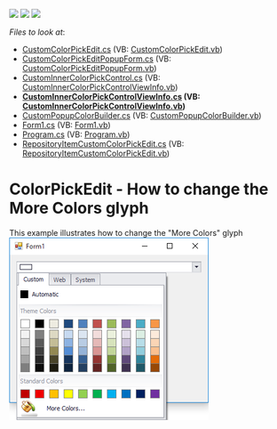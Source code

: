 <!-- default badges list -->
![](https://img.shields.io/endpoint?url=https://codecentral.devexpress.com/api/v1/VersionRange/128618273/15.1.3%2B)
[![](https://img.shields.io/badge/Open_in_DevExpress_Support_Center-FF7200?style=flat-square&logo=DevExpress&logoColor=white)](https://supportcenter.devexpress.com/ticket/details/T303792)
[![](https://img.shields.io/badge/📖_How_to_use_DevExpress_Examples-e9f6fc?style=flat-square)](https://docs.devexpress.com/GeneralInformation/403183)
<!-- default badges end -->
<!-- default file list -->
*Files to look at*:

* [CustomColorPickEdit.cs](./CS/WindowsFormsApplication88/CustomColorPickEdit.cs) (VB: [CustomColorPickEdit.vb](./VB/WindowsFormsApplication88/CustomColorPickEdit.vb))
* [CustomColorPickEditPopupForm.cs](./CS/WindowsFormsApplication88/CustomColorPickEditPopupForm.cs) (VB: [CustomColorPickEditPopupForm.vb](./VB/WindowsFormsApplication88/CustomColorPickEditPopupForm.vb))
* [CustomInnerColorPickControl.cs](./CS/WindowsFormsApplication88/CustomInnerColorPickControl.cs) (VB: [CustomInnerColorPickControlViewInfo.vb](./VB/WindowsFormsApplication88/CustomInnerColorPickControlViewInfo.vb))
* **[CustomInnerColorPickControlViewInfo.cs](./CS/WindowsFormsApplication88/CustomInnerColorPickControlViewInfo.cs) (VB: [CustomInnerColorPickControlViewInfo.vb](./VB/WindowsFormsApplication88/CustomInnerColorPickControlViewInfo.vb))**
* [CustomPopupColorBuilder.cs](./CS/WindowsFormsApplication88/CustomPopupColorBuilder.cs) (VB: [CustomPopupColorBuilder.vb](./VB/WindowsFormsApplication88/CustomPopupColorBuilder.vb))
* [Form1.cs](./CS/WindowsFormsApplication88/Form1.cs) (VB: [Form1.vb](./VB/WindowsFormsApplication88/Form1.vb))
* [Program.cs](./CS/WindowsFormsApplication88/Program.cs) (VB: [Program.vb](./VB/WindowsFormsApplication88/Program.vb))
* [RepositoryItemCustomColorPickEdit.cs](./CS/WindowsFormsApplication88/RepositoryItemCustomColorPickEdit.cs) (VB: [RepositoryItemCustomColorPickEdit.vb](./VB/WindowsFormsApplication88/RepositoryItemCustomColorPickEdit.vb))
<!-- default file list end -->
# ColorPickEdit - How to change the More Colors glyph


This example illustrates how to change the "More Colors" glyph<br /><img src="https://raw.githubusercontent.com/DevExpress-Examples/colorpickedit-how-to-change-the-more-colors-glyph-t303792/15.1.3+/media/c37579b1-7984-11e5-80bf-00155d62480c.png">

<br/>


